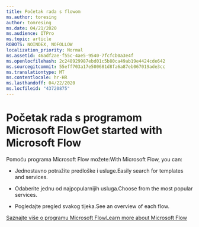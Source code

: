 ```yaml
---
title: Početak rada s flowom
ms.author: toresing
author: tomresing
ms.date: 04/21/2020
ms.audience: ITPro
ms.topic: article
ROBOTS: NOINDEX, NOFOLLOW
localization_priority: Normal
ms.assetid: 46adf2ae-f55c-4ae5-9540-7fcfcb0a3e4f
ms.openlocfilehash: 2c248929987ebd01c5b80ca49ab19e4424cde642
ms.sourcegitcommit: 55eff703a17e500681d8fa6a87eb067019ade3cc
ms.translationtype: MT
ms.contentlocale: hr-HR
ms.lasthandoff: 04/22/2020
ms.locfileid: "43720875"
---
```

# <a name="get-started-with-microsoft-flow"></a><span data-ttu-id="a1aab-102">Početak rada s programom Microsoft Flow</span><span class="sxs-lookup"><span data-stu-id="a1aab-102">Get started with Microsoft Flow</span></span>

<span data-ttu-id="a1aab-103">Pomoću programa Microsoft Flow možete:</span><span class="sxs-lookup"><span data-stu-id="a1aab-103">With Microsoft Flow, you can:</span></span>
  
- <span data-ttu-id="a1aab-104">Jednostavno potražite predloške i usluge.</span><span class="sxs-lookup"><span data-stu-id="a1aab-104">Easily search for templates and services.</span></span>
    
- <span data-ttu-id="a1aab-105">Odaberite jednu od najpopularnijih usluga.</span><span class="sxs-lookup"><span data-stu-id="a1aab-105">Choose from the most popular services.</span></span>
    
- <span data-ttu-id="a1aab-106">Pogledajte pregled svakog tijeka.</span><span class="sxs-lookup"><span data-stu-id="a1aab-106">See an overview of each flow.</span></span>
    
[<span data-ttu-id="a1aab-107">Saznajte više o programu Microsoft Flow</span><span class="sxs-lookup"><span data-stu-id="a1aab-107">Learn more about Microsoft Flow</span></span>](https://go.microsoft.com/fwlink/?linkid=874446)
  

